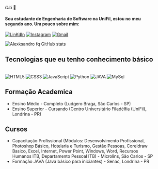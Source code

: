 _Olá_ 👋 
#### Sou estudante de Engenharia de Software na UniFil, estou no meu segundo ano. Um pouco sobre mim:

[![LinKdIn](https://img.shields.io/badge/LinkedIn-0077B5?style=for-the-badge&logo=linkedin&logoColor=white)](https://www.linkedin.com/in/alexksandro-fernandes-de-queiroz-4040172b8/)
[![Instagram](https://img.shields.io/badge/Instagram-E4405F?style=for-the-badge&logo=instagram&logoColor=white)](https://www.instagram.com/alezinho_fq/)
[![Gmail](https://img.shields.io/badge/Gmail-D14836?style=for-the-badge&logo=gmail&logoColor=white)](alefernandesdequeiroz@gmail.com)

![Alexksandro fq GitHub stats](https://github-readme-stats.vercel.app/api?username=alexksandrofq&show_icons=true&theme=dark)

## Tecnologias que eu tenho conhecimento básico
<div style="display: inline_block"><br/>
    <img align="center" src="https://img.shields.io/badge/HTML5-E34F26?style=for-the-badge&logo=html5&logoColor=white" alt="HTML5"/>
    <img align="center" src="https://img.shields.io/badge/CSS3-1572B6?style=for-the-badge&logo=css3&logoColor=white" alt="CSS3"/>
    <img align="center" src="https://img.shields.io/badge/JavaScript-F7DF1E?style=for-the-badge&logo=javascript&logoColor=black" alt="JavaScript"/>
    <img align="center" src="https://img.shields.io/badge/Python-14354C?style=for-the-badge&logo=python&logoColor=white" alt="Python"/>
    <img align="center" src="https://img.shields.io/badge/Java-ED8B00?style=for-the-badge&logo=openjdk&logoColor=white" alt="JAVA"/>
    <img align="center" src="https://img.shields.io/badge/MySQL-00000F?style=for-the-badge&logo=mysql&logoColor=white" alt="MySql"/>
</div>

## Formação Academica 
- Ensino Médio - Completo (Ludgero Braga, São Carlos - SP)</br>
- Ensino Superior - Cursando (Centro Universitário Filadélfia (UniFil), Londrina - PR)

## Cursos
- Capacitação Profissional (Módulos:  Desenvolvimento Profissional, Photoshop Básico, Hotelaria e Turismo, 
Gestão Pessoas, Coreldraw Basico, Excel, Internet, Power Point, Windows, Word, Recursos Humanos ITB, Departamento Pessoal ITB) - Microlins, São Carlos - SP</br>
- Formação JAVA (Java básico para iniciantes) - Senac, Londrina - PR
